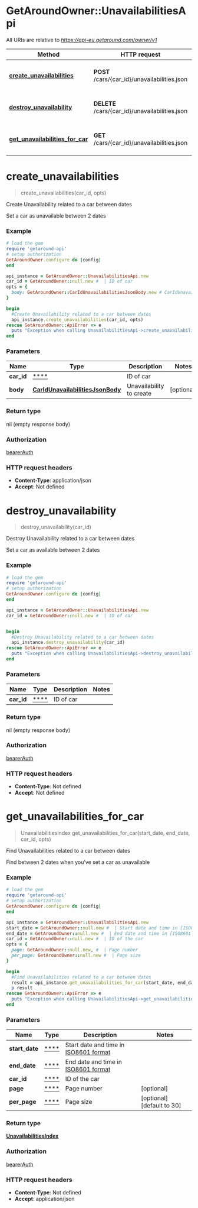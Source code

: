 # GetAroundOwner::UnavailabilitiesApi

All URIs are relative to *https://api-eu.getaround.com/owner/v1*

Method | HTTP request | Description
------------- | ------------- | -------------
[**create_unavailabilities**](UnavailabilitiesApi.md#create_unavailabilities) | **POST** /cars/{car_id}/unavailabilities.json | Create Unavailability related to a car between dates
[**destroy_unavailability**](UnavailabilitiesApi.md#destroy_unavailability) | **DELETE** /cars/{car_id}/unavailabilities.json | Destroy Unavailability related to a car between dates
[**get_unavailabilities_for_car**](UnavailabilitiesApi.md#get_unavailabilities_for_car) | **GET** /cars/{car_id}/unavailabilities.json | Find Unavailabilities related to a car between dates

# **create_unavailabilities**
> create_unavailabilities(car_id, opts)

Create Unavailability related to a car between dates

Set a car as unavailable between 2 dates

### Example
```ruby
# load the gem
require 'getaround-api'
# setup authorization
GetAroundOwner.configure do |config|
end

api_instance = GetAroundOwner::UnavailabilitiesApi.new
car_id = GetAroundOwner::null.new #  | ID of car
opts = { 
  body: GetAroundOwner::CarIdUnavailabilitiesJsonBody.new # CarIdUnavailabilitiesJsonBody | Unavailability to create
}

begin
  #Create Unavailability related to a car between dates
  api_instance.create_unavailabilities(car_id, opts)
rescue GetAroundOwner::ApiError => e
  puts "Exception when calling UnavailabilitiesApi->create_unavailabilities: #{e}"
end
```

### Parameters

Name | Type | Description  | Notes
------------- | ------------- | ------------- | -------------
 **car_id** | [****](.md)| ID of car | 
 **body** | [**CarIdUnavailabilitiesJsonBody**](CarIdUnavailabilitiesJsonBody.md)| Unavailability to create | [optional] 

### Return type

nil (empty response body)

### Authorization

[bearerAuth](../README.md#bearerAuth)

### HTTP request headers

 - **Content-Type**: application/json
 - **Accept**: Not defined



# **destroy_unavailability**
> destroy_unavailability(car_id)

Destroy Unavailability related to a car between dates

Set a car as available between 2 dates

### Example
```ruby
# load the gem
require 'getaround-api'
# setup authorization
GetAroundOwner.configure do |config|
end

api_instance = GetAroundOwner::UnavailabilitiesApi.new
car_id = GetAroundOwner::null.new #  | ID of car


begin
  #Destroy Unavailability related to a car between dates
  api_instance.destroy_unavailability(car_id)
rescue GetAroundOwner::ApiError => e
  puts "Exception when calling UnavailabilitiesApi->destroy_unavailability: #{e}"
end
```

### Parameters

Name | Type | Description  | Notes
------------- | ------------- | ------------- | -------------
 **car_id** | [****](.md)| ID of car | 

### Return type

nil (empty response body)

### Authorization

[bearerAuth](../README.md#bearerAuth)

### HTTP request headers

 - **Content-Type**: Not defined
 - **Accept**: Not defined



# **get_unavailabilities_for_car**
> UnavailabilitiesIndex get_unavailabilities_for_car(start_date, end_date, car_id, opts)

Find Unavailabilities related to a car between dates

Find between 2 dates when you’ve set a car as unavailable

### Example
```ruby
# load the gem
require 'getaround-api'
# setup authorization
GetAroundOwner.configure do |config|
end

api_instance = GetAroundOwner::UnavailabilitiesApi.new
start_date = GetAroundOwner::null.new #  | Start date and time in [ISO8601 format](https://www.iso.org/iso-8601-date-and-time-format.html)
end_date = GetAroundOwner::null.new #  | End date and time in [ISO8601 format](https://www.iso.org/iso-8601-date-and-time-format.html)
car_id = GetAroundOwner::null.new #  | ID of the car
opts = { 
  page: GetAroundOwner::null.new, #  | Page number
  per_page: GetAroundOwner::null.new #  | Page size
}

begin
  #Find Unavailabilities related to a car between dates
  result = api_instance.get_unavailabilities_for_car(start_date, end_date, car_id, opts)
  p result
rescue GetAroundOwner::ApiError => e
  puts "Exception when calling UnavailabilitiesApi->get_unavailabilities_for_car: #{e}"
end
```

### Parameters

Name | Type | Description  | Notes
------------- | ------------- | ------------- | -------------
 **start_date** | [****](.md)| Start date and time in [ISO8601 format](https://www.iso.org/iso-8601-date-and-time-format.html) | 
 **end_date** | [****](.md)| End date and time in [ISO8601 format](https://www.iso.org/iso-8601-date-and-time-format.html) | 
 **car_id** | [****](.md)| ID of the car | 
 **page** | [****](.md)| Page number | [optional] 
 **per_page** | [****](.md)| Page size | [optional] [default to 30]

### Return type

[**UnavailabilitiesIndex**](UnavailabilitiesIndex.md)

### Authorization

[bearerAuth](../README.md#bearerAuth)

### HTTP request headers

 - **Content-Type**: Not defined
 - **Accept**: application/json



